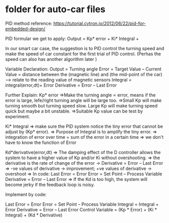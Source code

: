 # folder for auto-car files
PID method
reference: https://tutorial.cytron.io/2012/06/22/pid-for-embedded-design/

PID formular we get to apply:
Output = Kp* error + Ki* Integral + 

In our smart car case, 
the suggestion is to PID control the turning speed and make the speed of car constant for the first trial of PID control.
(Perhas the speed can also has another algorithm later )

Variable Declaration:
Output = Turning angle
Error = Target Value – Current Value = distance between the (magnetic line) and (the mid-point of the car) --> relate to the reading value of magnetic sensors
Integral = integral(error,dt)+ Error
Derivative = Error – Last Error


Further Explain:
Kp* error
=>Make the turning angle ∝ error, means if the error is large, lefe/right turning angle will be large too.
=>Small Kp will make turning smooth but turning speed slow. Large Kp will make turning speed quick but maybe a bit unstable. =>Suitable Kp value can be test by experiment.

Ki* Integral
=> make sure the PID system notice the tiny error that cannot be adjust by (Kp* error).
=> Purpose of Integral is to amplify the tiny error.
=> integration of error over time = sum of the error in a certain time => we don't have to know the function of Error

Kd*derivative(error,dt)
=>  The damping effect of the D controller allows the system to have a higher value of Kp and/or Ki without overshooting.
=>  the derivative is the rate of change of the error -> Derivative = Error – Last Error
=>  -ve values of derivative -> improvement; +ve values of derivative -> overshoot
=>  In code:
   Last Error = Error
   Error = Set Point – Process Variable
   Derivative = Error – Last Error
=> If the Kd is too high, the system will become jerky if the feedback loop is noisy.

Implement by code:

Last Error = Error
Error = Set Point – Process Variable
Integral = Integral + Error
Derivative = Error – Last Error
Control Variable = (Kp * Error) + (Ki * Integral) + (Kd * Derivative)










